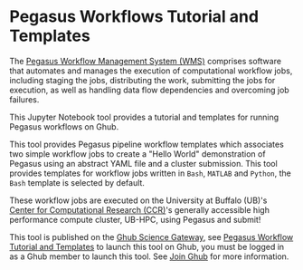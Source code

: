 # Pegasus Workflows Tutorial and Templates

The [Pegasus Workflow Management System (WMS)](https://pegasus.isi.edu) comprises software that automates and manages the execution of computational workflow jobs, including staging the jobs, distributing the work, submitting the jobs for execution, as well as handling data flow dependencies and overcoming job failures.

This Jupyter Notebook tool provides a tutorial and templates for running Pegasus workflows on Ghub.

This tool provides Pegasus pipeline workflow templates which associates two simple workflow jobs to create a "Hello World" demonstration of Pegasus using an abstract YAML file and a cluster submission. This tool provides templates for workflow jobs written in `Bash`, `MATLAB` and `Python`, the `Bash` template is selected by default.

These workflow jobs are executed on the University at Buffalo (UB)'s [Center for Computational Research (CCR)](https://www.buffalo.edu/ccr.html)'s generally accessible high performance compute cluster, UB-HPC, using Pegasus and submit!

This tool is published on the [Ghub Science Gateway](https://theghub.org), see [Pegasus Workflow Tutorial and Templates](https://theghub.org/tools/ghubex1) to launch this tool on Ghub, you must be logged in as a Ghub member to launch this tool. See [Join Ghub](https://theghub.org/about/joining) for more information.
